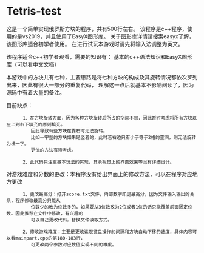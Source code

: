 # Tetris-test
这是一个简单实现俄罗斯方块的程序，共有500行左右。
该程序是c++程序，使用的是vs2019，并且使用了EasyX图形库。
关于图形库详情请搜索easyx了解，该图形库适合初学者使用。
在进行试玩本游戏时请先将输入法调整为英文。

该程序适合c++初学者观看，需要的知识有：
    基本的c++语法知识和EasyX图形库（可以看中文文档）

本游戏中的方块共有七种，主要思路是将七种方块的构成及其旋转情况都依次罗列出来，因此有很大一部分的重复代码，
理解这一点后就基本不影响阅读了，因为源码中有着大量的备注。


目前缺点：

          1、在方块旋转方面，因为各种方块旋转后所占的空间不同，因此暂时考虑将所有方块以左上到右下填充的原则填充。
             因此导致有些方块在靠右时无法旋转。
             比如一字型的方块如果是竖着的，此时若右边只有小于等于2格的空间，则无法旋转为横一字。
             更优的方法有待考虑。
             
          2、此代码只注重基本玩法的实现，其余视觉上的界面效果等没有详细设计。
 
对游戏难度和分数的更改：本程序没有给出界面上的修改方法，可以在程序对应地方更改

          1、更改最高分：打开score.txt文件，内部数字即是最高分，因为文件输入输出的关系，程序修改最高分只能从
             位数少的改为位数多的，如果要从3位数改为2位或者1位的话只能覆盖前面固定位数。因此推荐在文件中修改，有兴趣的
             可以自己更改代码，替换文件读取方式。
           
          2、修改游戏难度：主要是更改读取键盘操作的间隔和方块自动下移的速度，具体内容可以看mainpart.cpp的第180-183行，
             可更改两个参数对应数值实现不同的难度。
             
